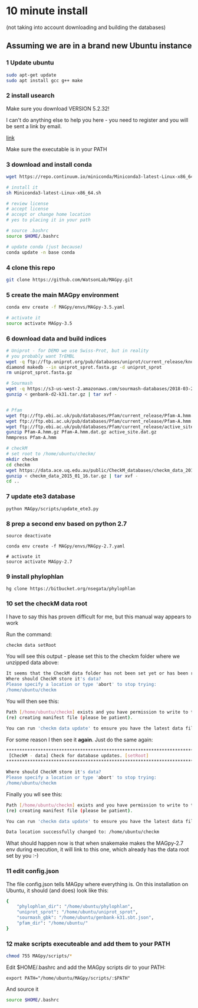 # 10 minute install

(not taking into account downloading and building the databases)

## Assuming we are in a brand new Ubuntu instance

### 1 Update ubuntu
```sh
sudo apt-get update
sudo apt install gcc g++ make
```

### 2 install usearch 

Make sure you download VERSION 5.2.32!

I can't do anything else to help you here - you need to register and you will be sent a link by email.

[link](https://www.drive5.com/usearch/download.html)

Make sure the executable is in your PATH

### 3 download and install conda
```sh
wget https://repo.continuum.io/miniconda/Miniconda3-latest-Linux-x86_64.sh

# install it
sh Miniconda3-latest-Linux-x86_64.sh

# review license
# accept license
# accept or change home location
# yes to placing it in your path

# source .bashrc
source $HOME/.bashrc

# update conda (just because)
conda update -n base conda
```

### 4 clone this repo
```sh
git clone https://github.com/WatsonLab/MAGpy.git
```

### 5 create the main MAGpy environment
```sh
conda env create -f MAGpy/envs/MAGpy-3.5.yaml

# activate it
source activate MAGpy-3.5
```

### 6 download data and build indices
```sh
# Uniprot - for DEMO we use Swiss-Prot, but in reality
# you probably want TrEMBL
wget -q ftp://ftp.uniprot.org/pub/databases/uniprot/current_release/knowledgebase/complete/uniprot_sprot.fasta.gz 
diamond makedb --in uniprot_sprot.fasta.gz -d uniprot_sprot
rm uniprot_sprot.fasta.gz

# Sourmash
wget -q https://s3-us-west-2.amazonaws.com/sourmash-databases/2018-03-29/genbank-d2-k31.tar.gz
gunzip < genbank-d2-k31.tar.gz | tar xvf -


# Pfam
wget ftp://ftp.ebi.ac.uk/pub/databases/Pfam/current_release/Pfam-A.hmm.gz
wget ftp://ftp.ebi.ac.uk/pub/databases/Pfam/current_release/Pfam-A.hmm.dat.gz
wget ftp://ftp.ebi.ac.uk/pub/databases/Pfam/current_release/active_site.dat.gz
gunzip Pfam-A.hmm.gz Pfam-A.hmm.dat.gz active_site.dat.gz
hmmpress Pfam-A.hmm

# checkM
# set root to /home/ubuntu/checkm/
mkdir checkm
cd checkm
wget https://data.ace.uq.edu.au/public/CheckM_databases/checkm_data_2015_01_16.tar.gz
gunzip < checkm_data_2015_01_16.tar.gz | tar xvf -
cd ..
```

### 7 update ete3 database
```
python MAGpy/scripts/update_ete3.py
```

### 8 prep a second env based on python 2.7
```
source deactivate

conda env create -f MAGpy/envs/MAGpy-2.7.yaml

# activate it
source activate MAGpy-2.7
```

### 9 install phylophlan
```
hg clone https://bitbucket.org/nsegata/phylophlan
```

### 10 set the checkM data root

I have to say this has proven difficult for me, but this manual way appears to work

Run the command:

```sh
checkm data setRoot
```

You will see this output - please set this to the checkm folder where we unzipped data above:
```sh
It seems that the CheckM data folder has not been set yet or has been removed. Running: 'checkm data setRoot'.
Where should CheckM store it's data?
Please specify a location or type 'abort' to stop trying:
/home/ubuntu/checkm
```

You will then see this:

```sh
Path [/home/ubuntu/checkm] exists and you have permission to write to this folder.
(re) creating manifest file (please be patient).

You can run 'checkm data update' to ensure you have the latest data files.

```

For some reason I then see it **again**.  Just do the same again:

```sh
*******************************************************************************
 [CheckM - data] Check for database updates. [setRoot]
*******************************************************************************

Where should CheckM store it's data?
Please specify a location or type 'abort' to stop trying:
/home/ubuntu/checkm
```

Finally you wll see this:

```sh
Path [/home/ubuntu/checkm] exists and you have permission to write to this folder.
(re) creating manifest file (please be patient).

You can run 'checkm data update' to ensure you have the latest data files.

Data location successfully changed to: /home/ubuntu/checkm

```

What should happen now is that when snakemake makes the MAGpy-2.7 env during execution, it will link to this one, which already has the data root set by you :-)

### 11 edit config.json

The file config.json tells MAGpy where everything is.  On this installation on Ubuntu, it should (and does) look like this:

```sh
{
    "phylophlan_dir": "/home/ubuntu/phylophlan",
    "uniprot_sprot": "/home/ubuntu/uniprot_sprot",
    "sourmash_gbk": "/home/ubuntu/genbank-k31.sbt.json",
    "pfam_dir": "/home/ubuntu/"
}
```

### 12 make scripts executeable and add them to your PATH

```sh
chmod 755 MAGpy/scripts/*
```

Edit $HOME/.bashrc and add the MAGpy scripts dir to your PATH:

```
export PATH="/home/ubuntu/MAGpy/scripts/:$PATH"
```

And source it

```sh
source $HOME/.bashrc
```





